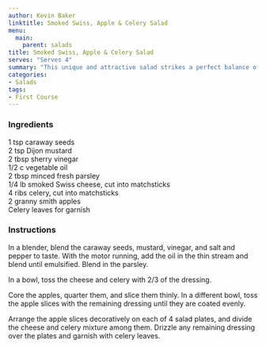 ```yaml
---
author: Kevin Baker
linktitle: Smoked Swiss, Apple & Celery Salad
menu:
  main:
    parent: salads
title: Smoked Swiss, Apple & Celery Salad
serves: "Serves 4"
summary: "This unique and attractive salad strikes a perfect balance of bright and rich flavors. It makes a beautiful course of a winter dinner party. "
categories:
- Salads
tags:
- First Course
---
```

### Ingredients

<div class="ingredient-list">

1 tsp caraway seeds  
2 tsp Dijon mustard  
2 tbsp sherry vinegar  
1/2 c vegetable oil  
2 tbsp minced fresh parsley  
1/4 lb smoked Swiss cheese, cut into matchsticks  
4 ribs celery, cut into matchsticks  
2 granny smith apples  
Celery leaves for garnish  

</div>

### Instructions
In a blender, blend the caraway seeds, mustard, vinegar, and salt and pepper to taste. With the motor running, add the oil in the thin stream and blend until emulsified. Blend in the parsley.

In a bowl, toss the cheese and celery with 2/3 of the dressing.

Core the apples, quarter them, and slice them thinly. In a different bowl, toss the apple slices with the remaining dressing until they are coated evenly.

Arrange the apple slices decoratively on each of 4 salad plates, and divide the cheese and celery mixture among them. Drizzle any remaining dressing over the plates and garnish with celery leaves.